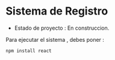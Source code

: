 <h1>Sistema de Registro</h1>

- Estado de proyecto : En construccion.

Para ejecutar el sistema , debes poner :

```npm install react ```
